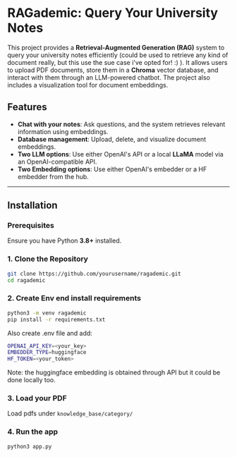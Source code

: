 # RAGademic: Query Your University Notes

This project provides a **Retrieval-Augmented Generation (RAG)** system to query your university notes efficiently (could be used to retrieve any kind of document really, but this use the sue case i've opted for! :) ). It allows users to upload PDF documents, store them in a **Chroma** vector database, and interact with them through an LLM-powered chatbot. The project also includes a visualization tool for document embeddings.

## Features
- **Chat with your notes**: Ask questions, and the system retrieves relevant information using embeddings.
- **Database management**: Upload, delete, and visualize document embeddings.
- **Two LLM options**: Use either OpenAI's API or a local **LLaMA** model via an OpenAI-compatible API.
- **Two Embedding options**: Use either OpenAI's embedder or a HF embedder from the hub.

---

## Installation

### Prerequisites
Ensure you have Python **3.8+** installed.

### 1. Clone the Repository
```bash
git clone https://github.com/yourusername/ragademic.git
cd ragademic
```
### 2. Create Env end install requirements
```bash
python3 -m venv ragademic
pip install -r requirements.txt
```
Also create .env file and add:
```bash
OPENAI_API_KEY=<your_key>
EMBEDDER_TYPE=huggingface
HF_TOKEN=<your_token> 
```
Note: the huggingface embedding is obtained through API but it could be done locally too.

### 3. Load your PDF
Load pdfs under ```knowledge_base/category/```

### 4. Run the app
```bash
python3 app.py
```